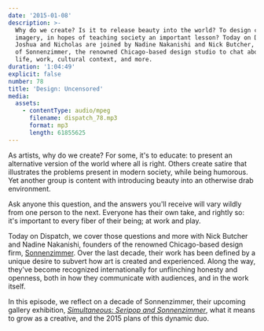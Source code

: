 ```yaml
---
date: '2015-01-08'
description: >-
  Why do we create? Is it to release beauty into the world? To design critical
  imagery, in hopes of teaching society an important lesson? Today on Dispatch,
  Joshua and Nicholas are joined by Nadine Nakanishi and Nick Butcher, founders
  of Sonnenzimmer, the renowned Chicago-based design studio to chat about their
  life, work, cultural context, and more.
duration: '1:04:49'
explicit: false
number: 78
title: 'Design: Uncensored'
media:
  assets:
    - contentType: audio/mpeg
      filename: dispatch_78.mp3
      format: mp3
      length: 61855625
---
```

As artists, why do we create? For some, it's to educate: to present an alternative version of the world where all is right. Others create satire that illustrates the problems present in modern society, while being humorous. Yet another group is content with introducing beauty into an otherwise drab environment.

Ask anyone this question, and the answers you'll receive will vary wildly from one person to the next. Everyone has their own take, and rightly so: it's important to every fiber of their being; at work and play.

Today on Dispatch, we cover those questions and more with Nick Butcher and Nadine Nakanishi, founders of the renowned Chicago-based design firm, [Sonnenzimmer](http://sonnenzimmer.com). Over the last decade, their work has been defined by a unique desire to subvert how art is created and experienced. Along the way, they've become recognized internationally for unflinching honesty and openness, both in how they communicate with audiences, and in the work itself.

In this episode, we reflect on a decade of Sonnenzimmer, their upcoming gallery exhibition, *[Simultaneous: Seripop and Sonnenzimmer](http://sonnenzimmerandseripop.tumblr.com)*, what it means to grow as a creative, and the 2015 plans of this dynamic duo.
